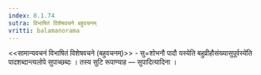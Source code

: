 ```yaml
---
index: 8.1.74
sutra: विभाषितं विशेषवचने बहुवचनम्
vritti: balamanorama
---
```


<<सामान्यवचनं विभाषितं विशेषवचने (बहुवचनम्)>> - सु=शोभनौ पादौ यस्येति बहुव्रीहौसंख्यासुपूर्वस्ये॑ति पादशब्दान्त्यलोपे सुपाच्छब्दः । तस्य सुटि रूपाण्याह — सुपादित्यादिना ।